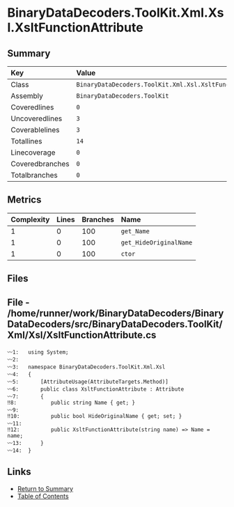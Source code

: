 ﻿# BinaryDataDecoders.ToolKit.Xml.Xsl.XsltFunctionAttribute

## Summary

| Key             | Value                                                      |
| :-------------- | :--------------------------------------------------------- |
| Class           | `BinaryDataDecoders.ToolKit.Xml.Xsl.XsltFunctionAttribute` |
| Assembly        | `BinaryDataDecoders.ToolKit`                               |
| Coveredlines    | `0`                                                        |
| Uncoveredlines  | `3`                                                        |
| Coverablelines  | `3`                                                        |
| Totallines      | `14`                                                       |
| Linecoverage    | `0`                                                        |
| Coveredbranches | `0`                                                        |
| Totalbranches   | `0`                                                        |

## Metrics

| Complexity | Lines | Branches | Name                   |
| :--------- | :---- | :------- | :--------------------- |
| 1          | 0     | 100      | `get_Name`             |
| 1          | 0     | 100      | `get_HideOriginalName` |
| 1          | 0     | 100      | `ctor`                 |

## Files

## File - /home/runner/work/BinaryDataDecoders/BinaryDataDecoders/src/BinaryDataDecoders.ToolKit/Xml/Xsl/XsltFunctionAttribute.cs

```CSharp
〰1:   using System;
〰2:   
〰3:   namespace BinaryDataDecoders.ToolKit.Xml.Xsl
〰4:   {
〰5:       [AttributeUsage(AttributeTargets.Method)]
〰6:       public class XsltFunctionAttribute : Attribute
〰7:       {
‼8:           public string Name { get; }
〰9:   
‼10:          public bool HideOriginalName { get; set; }
〰11:  
‼12:          public XsltFunctionAttribute(string name) => Name = name;
〰13:      }
〰14:  }
```

## Links

* [Return to Summary](Summary.md)
* [Table of Contents](../TOC.md)

